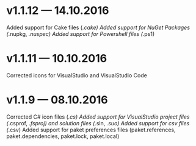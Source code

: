 # v1.1.12 — 14.10.2016

Added support for Cake files (*.cake)
Added support for NuGet Packages (*.nupkg, *.nuspec)
Added support for Powershell files (*.ps1)

# v1.1.11 — 10.10.2016

Corrected icons for VisualStudio and VisualStudio Code

# v1.1.9 — 08.10.2016

Corrected C# icon files (*.cs)
Added support for VisualStudio project files (*.csprof, *.fsproj) and solution files (*.sln, *.suo)
Added support for csv files (*.csv)
Added support for paket preferences files (paket.references, paket.dependencies, paket.lock, paket.local)